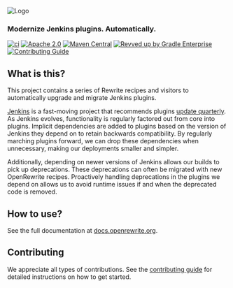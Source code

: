 ![Logo](https://github.com/openrewrite/rewrite/raw/main/doc/logo-oss.png)
### Modernize Jenkins plugins. Automatically.

[![ci](https://github.com/openrewrite/rewrite-jenkins/actions/workflows/ci.yml/badge.svg)](https://github.com/openrewrite/rewrite-jenkins/actions/workflows/ci.yml)
[![Apache 2.0](https://img.shields.io/github/license/openrewrite/rewrite-jenkins.svg)](https://www.apache.org/licenses/LICENSE-2.0)
[![Maven Central](https://img.shields.io/maven-central/v/org.openrewrite.recipe/rewrite-jenkins.svg)](https://mvnrepository.com/artifact/org.openrewrite.recipe/rewrite-jenkins)
[![Revved up by Gradle Enterprise](https://img.shields.io/badge/Revved%20up%20by-Gradle%20Enterprise-06A0CE?logo=Gradle&labelColor=02303A)](https://ge.openrewrite.org/scans)
[![Contributing Guide](https://img.shields.io/badge/Contributing-Guide-informational)](https://github.com/openrewrite/.github/blob/main/CONTRIBUTING.md)

## What is this?

This project contains a series of Rewrite recipes and visitors to automatically upgrade and migrate Jenkins plugins.

[Jenkins][jenkins] is a fast-moving project that recommends plugins [update quarterly][choosing-version].
As Jenkins evolves, functionality is regularly factored out from core into plugins.
Implicit dependencies are added to plugins based on the version of Jenkins they depend on to retain backwards compatibility.
By regularly marching plugins forward, we can drop these dependencies when unnecessary, making our deployments smaller and simpler.

Additionally, depending on newer versions of Jenkins allows our builds to pick up deprecations.
These deprecations can often be migrated with new OpenRewrite recipes.
Proactively handling deprecations in the plugins we depend on allows us to avoid runtime issues if and when the deprecated code is removed.

## How to use?

See the full documentation at [docs.openrewrite.org](https://docs.openrewrite.org/).

## Contributing

We appreciate all types of contributions. See the [contributing guide](https://github.com/openrewrite/.github/blob/main/CONTRIBUTING.md) for detailed instructions on how to get started.


[jenkins]: https://jenkins.io
[choosing-version]: https://www.jenkins.io/doc/developer/plugin-development/choosing-jenkins-baseline/
